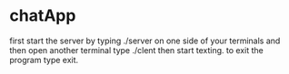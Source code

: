 # chatApp
first start the server by typing ./server on one side of your terminals and then open another terminal type ./clent then start texting. 
to exit the program type exit.